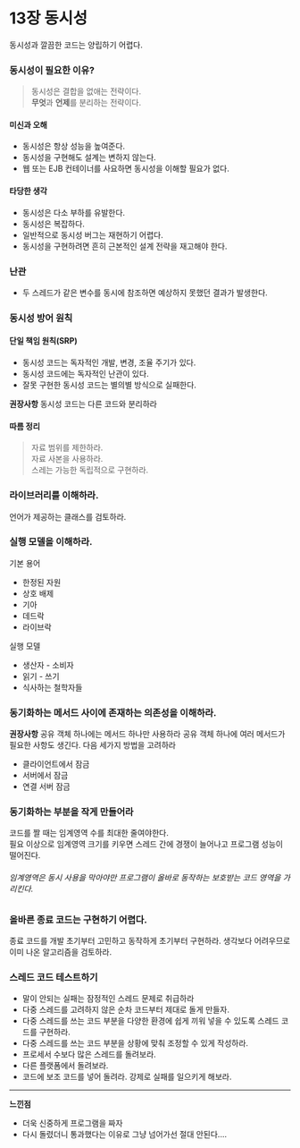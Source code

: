 # 13장 동시성
동시성과 깔끔한 코드는 양립하기 어렵다.

### 동시성이 필요한 이유?
>동시성은 결합을 없애는 전략이다. <br/>
>**무엇**과 **언제**를 분리하는 전략이다.
>
#### 미신과 오해
* 동시성은 항상 성능을 높여준다.
* 동시성을 구현해도 설계는 변하지 않는다.
* 웹 또는 EJB 컨테이너를 사요하면 동시성을 이해할 필요가 없다.

#### 타당한 생각
* 동시성은 다소 부하를 유발한다.
* 동시성은 복잡하다.
* 일반적으로 동시성 버그는 재현하기 어렵다.
* 동시성을 구현하려면 흔히 근본적인 설계 전략을 재고해야 한다.

### 난관
* 두 스레드가 같은 변수를 동시에 참조하면 예상하지 못했던 결과가 발생한다. 

### 동시성 방어 원칙
#### 단일 책임 원칙(SRP)
* 동시성 코드는 독자적인 개발, 변경, 조율 주기가 있다.
* 동시성 코드에는 독자적인 난관이 있다. 
* 잘못 구현한 동시성 코드는 별의별 방식으로 실패한다. <br/>

**권장사항** 동시성 코드는 다른 코드와 분리하라

#### 따름 정리 
>자료 범위를 제한하라. <br/>
>자료 사본을 사용하라.<br/>
>스레는 가능한 독립적으로 구현하라.<br/>

### 라이브러리를 이해하라.
언어가 제공하는 클래스를 검토하라.

### 실행 모델을 이해하라.
기본 용어
* 한정된 자원
* 상호 배제
* 기아
* 데드락
* 라이브락

실행 모델
* 생산자 - 소비자
* 읽기 - 쓰기
* 식사하는 철학자들

### 동기화하는 메서드 사이에 존재하는 의존성을 이해하라. 
**권장사항** 공유 객체 하나에는 메서드 하나만 사용하라
공유 객체 하나에 여러 메서드가 필요한 사항도 생긴다. 다음 세가지 방법을 고려하라
* 클라이언트에서 잠금
* 서버에서 잠금
* 연결 서버 잠금

### 동기화하는 부분을 작게 만들어라
코드를 짤 때는 임계영역 수를 최대한 줄여야한다. <br/>
필요 이상으로 임계영역 크기를 키우면 스레드 간에 경쟁이 늘어나고 프로그램 성능이 떨어진다.

######  임계영역은 동시 사용을 막아야만 프로그램이 올바로 동작하는 보호받는 코드 영역을 가리킨다.

### 올바른 종료 코드는 구현하기 어렵다.
종료 코드를 개발 초기부터 고민하고 동작하게 초기부터 구현하라. 
생각보다 어려우므로 이미 나온 알고리즘을 검토하라.

### 스레드 코드 테스트하기
* 말이 안되는 실패는 잠정적인 스레드 문제로 취급하라
* 다중 스레드를 고려하지 않은 순차 코드부터 제대로 돌게 만들자.
* 다중 스레드를 쓰는 코드 부분을 다양한 환경에 쉽게 끼워 넣을 수 있도록 스레드 코드를 구현하라.
* 다중 스레드를 쓰는 코드 부분을 상황에 맞춰 조정할 수 있게 작성하라.
* 프로세서 수보다 많은 스레드를 돌려보라.
* 다른 플랫폼에서 돌려보라.
* 코드에 보조 코드를 넣어 돌려라. 강제로 실패를 일으키게 해보라.

****
**느낀점**
* 더욱 신중하게 프로그램을 짜자
* 다시 돌렸더니 통과했다는 이유로 그냥 넘어가선 절대 안된다....





